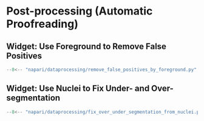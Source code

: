 # Post-processing (Automatic Proofreading)

## Widget: Use Foreground to Remove False Positives

```python exec="1" html="1"
--8<-- "napari/dataprocessing/remove_false_positives_by_foreground.py"
```

## Widget: Use Nuclei to Fix Under- and Over-segmentation

```python exec="1" html="1"
--8<-- "napari/dataprocessing/fix_over_under_segmentation_from_nuclei.py"
```
